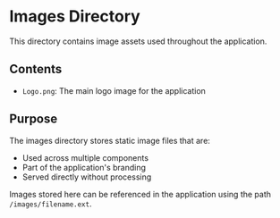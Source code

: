 # Images Directory

This directory contains image assets used throughout the application.

## Contents

- `Logo.png`: The main logo image for the application

## Purpose

The images directory stores static image files that are:
- Used across multiple components
- Part of the application's branding
- Served directly without processing

Images stored here can be referenced in the application using the path `/images/filename.ext`.